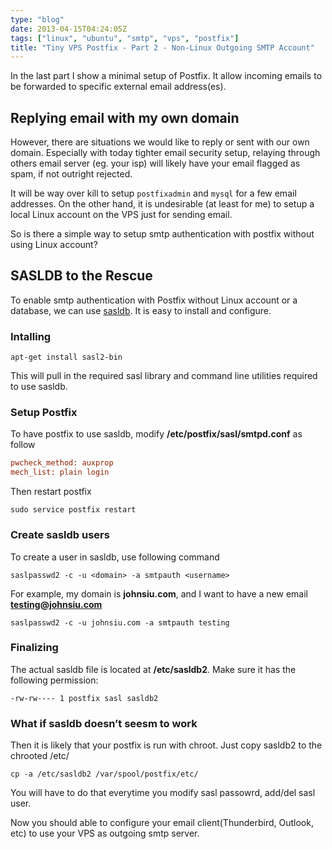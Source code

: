 ```yaml
---
type: "blog"
date: 2013-04-15T04:24:05Z
tags: ["linux", "ubuntu", "smtp", "vps", "postfix"]
title: "Tiny VPS Postfix - Part 2 - Non-Linux Outgoing SMTP Account"
---
```


In the last part I show a minimal setup of Postfix. It allow incoming emails to be forwarded to specific external email address(es).
<!--more-->

## Replying email with my own domain

However, there are situations we would like to reply or sent with our own domain. Especially with today tighter email security setup, relaying through others email server (eg. your isp) will likely have your email flagged as spam, if not outright rejected.

It will be way over kill to setup `postfixadmin` and `mysql` for a few email addresses. On the other hand, it is undesirable (at least for me) to setup a local Linux account on the VPS just for sending email.

So is there a simple way to setup smtp authentication with postfix without using Linux account?

## SASLDB to the Rescue

To enable smtp authentication with Postfix without Linux account or a database, we can use [sasldb](http://cyrusimap.web.cmu.edu/mediawiki/index.php/Cyrus_SASL#Plugins_.28Auxillary_Property.29 "sasldb"). It is easy to install and configure.

### Intalling

`apt-get install sasl2-bin`

This will pull in the required sasl library and command line utilities required to use sasldb.

### Setup Postfix

To have postfix to use sasldb, modify **/etc/postfix/sasl/smtpd.conf** as follow

```ini
pwcheck_method: auxprop
mech_list: plain login
```

Then restart postfix

`sudo service postfix restart`

### Create sasldb users

To create a user in sasldb, use following command

`saslpasswd2 -c -u <domain> -a smtpauth <username>`

For example, my domain is **johnsiu.com**, and I want to have a new email **testing@johnsiu.com**

`saslpasswd2 -c -u johnsiu.com -a smtpauth testing`

### Finalizing

The actual sasldb file is located at **/etc/sasldb2**. Make sure it has the following permission:

`-rw-rw---- 1 postfix sasl sasldb2`

### What if sasldb doesn’t seesm to work

Then it is likely that your postfix is run with chroot. Just copy sasldb2 to the chrooted /etc/

`cp -a /etc/sasldb2 /var/spool/postfix/etc/`

You will have to do that everytime you modify sasl passowrd, add/del sasl user.

Now you should able to configure your email client(Thunderbird, Outlook, etc) to use your VPS as outgoing smtp server.
